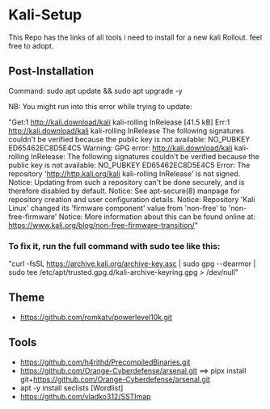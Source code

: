 # Kali-Setup
This Repo has the links of all tools i need to install for a new kali Rollout. feel free to adopt.

## Post-Installation
Command: sudo apt update && sudo apt upgrade -y

NB: You might run into this error while trying to update:

"Get:1 http://kali.download/kali kali-rolling InRelease [41.5 kB]
Err:1 http://kali.download/kali kali-rolling InRelease
  The following signatures couldn't be verified because the public key is not available: NO_PUBKEY ED65462EC8D5E4C5
Warning: GPG error: http://kali.download/kali kali-rolling InRelease: The following signatures couldn't be verified because the public key is not available: NO_PUBKEY ED65462EC8D5E4C5
Error: The repository 'http://http.kali.org/kali kali-rolling InRelease' is not signed.
Notice: Updating from such a repository can't be done securely, and is therefore disabled by default.
Notice: See apt-secure(8) manpage for repository creation and user configuration details.
Notice: Repository 'Kali Linux' changed its 'firmware component' value from 'non-free' to 'non-free-firmware'
Notice: More information about this can be found online at: https://www.kali.org/blog/non-free-firmware-transition/"

### To fix it, run the full command with sudo tee like this:
"curl -fsSL https://archive.kali.org/archive-key.asc | sudo gpg --dearmor | sudo tee /etc/apt/trusted.gpg.d/kali-archive-keyring.gpg > /dev/null"

## Theme
- https://github.com/romkatv/powerlevel10k.git

## Tools
- https://github.com/h4rithd/PrecompiledBinaries.git
- https://github.com/Orange-Cyberdefense/arsenal.git ==> pipx install git+https://github.com/Orange-Cyberdefense/arsenal.git
- apt -y install seclists [Wordlist]
- https://github.com/vladko312/SSTImap


